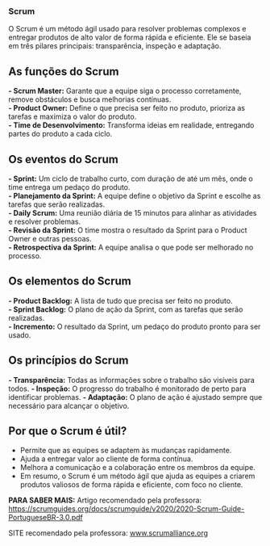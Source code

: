 ### Scrum
O Scrum é um método ágil usado para resolver problemas complexos e entregar produtos de alto valor de forma rápida e eficiente. Ele se baseia em três pilares principais: transparência, inspeção e adaptação.

## As funções do Scrum
**- Scrum Master:** Garante que a equipe siga o processo corretamente, remove obstáculos e busca melhorias contínuas.
</br>
**- Product Owner:** Define o que precisa ser feito no produto, prioriza as tarefas e maximiza o valor do produto.
</br>
**- Time de Desenvolvimento:** Transforma ideias em realidade, entregando partes do produto a cada ciclo.

## Os eventos do Scrum
**- Sprint:** Um ciclo de trabalho curto, com duração de até um mês, onde o time entrega um pedaço do produto.
</br>
**- Planejamento da Sprint:** A equipe define o objetivo da Sprint e escolhe as tarefas que serão realizadas.
</br>
**- Daily Scrum:** Uma reunião diária de 15 minutos para alinhar as atividades e resolver problemas.
</br>
**- Revisão da Sprint:** O time mostra o resultado da Sprint para o Product Owner e outras pessoas.
</br>
**- Retrospectiva da Sprint:** A equipe analisa o que pode ser melhorado no processo.

## Os elementos do Scrum
**- Product Backlog:** A lista de tudo que precisa ser feito no produto.
</br>
**- Sprint Backlog:** O plano de ação da Sprint, com as tarefas que serão realizadas.
</br>
**- Incremento:** O resultado da Sprint, um pedaço do produto pronto para ser usado.

## Os princípios do Scrum
**- Transparência:** Todas as informações sobre o trabalho são visíveis para todos.
**- Inspeção:** O progresso do trabalho é monitorado de perto para identificar problemas.
**- Adaptação:** O plano de ação é ajustado sempre que necessário para alcançar o objetivo.

## Por que o Scrum é útil?
- Permite que as equipes se adaptem às mudanças rapidamente.
- Ajuda a entregar valor ao cliente de forma contínua.
- Melhora a comunicação e a colaboração entre os membros da equipe.
- Em resumo, o Scrum é um método ágil que ajuda as equipes a criarem produtos valiosos de forma rápida e eficiente, com foco no cliente.

**PARA SABER MAIS:**
Artigo recomendado pela professora:
https://scrumguides.org/docs/scrumguide/v2020/2020-Scrum-Guide-PortugueseBR-3.0.pdf

SITE recomendado pela professora:  www.scrumalliance.org